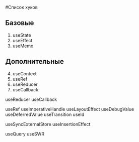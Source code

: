 #Список хуков

## Базовые
1. useState
2. useEffect
3. useMemo

## Дополнительные
4. useContext
5. useRef
6. useReducer
7. useCallback

useReducer
useCallback

useRef
useImperativeHandle
useLayoutEffect
useDebugValue
useDeferredValue
useTransition
useId

useSyncExternalStore
useInsertionEffect

useQuery
useSWR